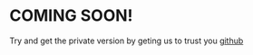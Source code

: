 # COMING SOON!
Try and get the private version by geting us to trust you [github](https://github.com)
